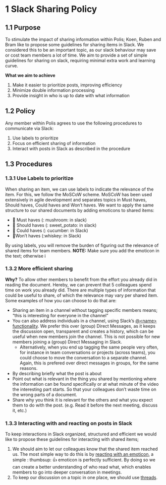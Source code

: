 # 1 Slack Sharing Policy 

## 1.1 Purpose 

To stimulate the impact of sharing information within Polis; Koen, Ruben and Bram like to propose some guidelines for sharing items in Slack. We considered this to be an important topic, as our slack behaviour may save or cost team members a lot of time. We aim to provide a set of simple guidelines for sharing on slack, requiring minimal extra work and learning curve.

**What we aim to achieve**

1) Make it easier to prioritize posts, improving efficiency
2) Minimize double information processing 
3) Provide insight in who is up to date with what information

## 1.2 Policy

Any member within Polis agrees to use the following procedures to communicate via Slack: 
1) Use labels to prioritize
2) Focus on efficient sharing of information
3) Interact with posts in Slack as described in the procedure

## 1.3 Procedures 
### 1.3.1 Use Labels to prioritize 

When sharing an item, we can use labels to indicate the relevance of the item. For this, we follow the MoSCoW scheme. MoSCoW has been used extensively in agile development and separates topics in Must haves, Should haves, Could haves and Won’t haves. We want to apply the same structure to our shared documents by adding emoticons to shared items:
 * :mushroom: Must haves (: mushroom: in slack)
 * :sweet_potato: Should haves (: sweet_potato: in slack)
 * :cucumber: Could haves (: cucumber: in Slack)
 * 🥃Won’t haves (:whiskey: in Slack) 	

By using labels, you will remove the burden of figuring out the relevance of shared items for team members.
**NOTE:** Make sure you add the emoticon in the text; otherwise i

### 1.3.2 More efficient sharing
**Why?** To allow other members to benefit from the effort you already did in reading the document. Hereby, we can prevent that 5 colleagues spend time on work you already did. There are multiple types of information that could be useful to share, of which the relevance may vary per shared item. Some examples of how you can choose to do that are:

* Sharing an item in a channel without tagging specific members means; “this is interesting for everyone in the channel” 
* You can also address individuals in a channel, using Slack’s [@&lt;name> functionality](https://get.slack.help/hc/en-us/articles/205240127-Mention-a-member). We prefer this over (group) Direct Messages, as it keeps the discussion open, transparent and creates a history, which can be useful when new members join the channel. This is not possible for new members joining a (group) Direct Messaging in Slack. 
    * Alternatively, when you end up tagging the same people very often, for instance in team conversations or projects (across teams), you could choose to move the conversation to a separate channel. Again, this is prefered over direct messages in groups, for the same reasons.
* By describing briefly what the post is about
* Point out what is relevant in the thing you shared by mentioning where the information can be found specifically or at what minute of the video the interesting part starts. So that your colleagues don’t waste time on the wrong parts of a document.
* Share why you think it is relevant for the others and what you expect them to do with the post. (e.g. Read it before the next meeting, discuss it, etc.) 

### 1.3.3 Interacting with and reacting on posts in Slack
To keep interactions in Slack organized, structured and efficient we would like to propose these guidelines for interacting with shared items; 
1) We should aim to let our colleagues know that the shared item reached us. The most simple way to do this is by [reacting with an emoticon](https://get.slack.help/hc/en-us/articles/206870317-Emoji-reactions), a simple : thumbsup: 👍 emoticon is perfectly sufficient. By doing so we can create a better understanding of who read what, which enables members to go into deeper conversation in meetings.
2) To keep our discussion on a topic in one place, we should use [threads](https://get.slack.help/hc/en-us/articles/115000769927-Message-and-file-threads).
